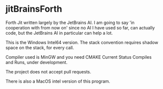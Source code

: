 # jitBrainsForth

Forth Jit written largely by the JetBrains AI.
I am going to say 'in cooperation with from now on' since no AI I have used
so far, can actually code, but the JetBrains AI in particular can help a lot.

This is the Windows Intel64 version.
The stack convention requires shadow space on the stack, for every call.

Compiler used is MinGW and you need CMAKE
Current Status Compiles and Runs, under development.

The project does not accept pull requests.

There is also a MacOS intel version of this program.